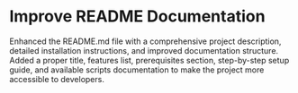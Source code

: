 # Improve README Documentation

Enhanced the README.md file with a comprehensive project description, detailed installation instructions, and improved documentation structure. Added a proper title, features list, prerequisites section, step-by-step setup guide, and available scripts documentation to make the project more accessible to developers.